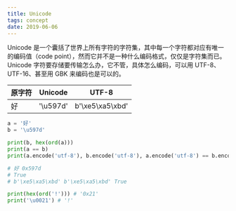 ```yaml
---
title: Unicode
tags: concept
date: 2019-06-06
---
```


Unicode 是一个囊括了世界上所有字符的字符集，其中每一个字符都对应有唯一的编码值（code point），然而它并不是一种什么编码格式，仅仅是字符集而已。Unicode 字符要存储要传输怎么办，它不管，具体怎么编码，可以用 UTF-8、UTF-16、甚至用 GBK 来编码也是可以的。

| 原字符 | Unicode  | UTF-8           |
| ------ | -------- | --------------- |
| 好     | '\u597d' | b'\xe5\xa5\xbd' |

```python
a = '好'
b = '\u597d'

print(b, hex(ord(a)))
print(a == b)
print(a.encode('utf-8'), b.encode('utf-8'), a.encode('utf-8') == b.encode('utf-8'))

# 好 0x597d
# True
# b'\xe5\xa5\xbd' b'\xe5\xa5\xbd' True

print(hex(ord('!'))) # '0x21'
print('\u0021') # '!'


```

